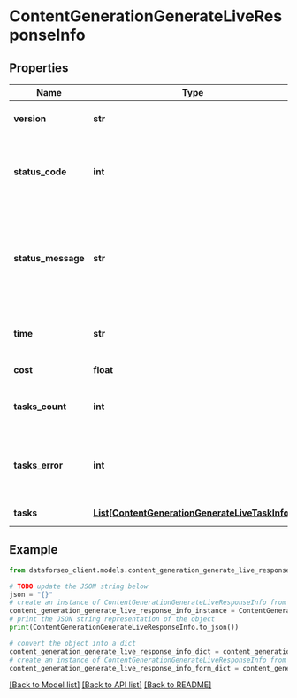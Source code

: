 # ContentGenerationGenerateLiveResponseInfo


## Properties

Name | Type | Description | Notes
------------ | ------------- | ------------- | -------------
**version** | **str** | the current version of the API | [optional] 
**status_code** | **int** | general status code you can find the full list of the response codes here | [optional] 
**status_message** | **str** | general informational message you can find the full list of general informational messages here | [optional] 
**time** | **str** | total execution time, seconds | [optional] 
**cost** | **float** | total tasks cost, USD | [optional] 
**tasks_count** | **int** | the number of tasks in the tasks array | [optional] 
**tasks_error** | **int** | the number of tasks in the tasks array returned with an error | [optional] 
**tasks** | [**List[ContentGenerationGenerateLiveTaskInfo]**](ContentGenerationGenerateLiveTaskInfo.md) | array of tasks | [optional] 

## Example

```python
from dataforseo_client.models.content_generation_generate_live_response_info import ContentGenerationGenerateLiveResponseInfo

# TODO update the JSON string below
json = "{}"
# create an instance of ContentGenerationGenerateLiveResponseInfo from a JSON string
content_generation_generate_live_response_info_instance = ContentGenerationGenerateLiveResponseInfo.from_json(json)
# print the JSON string representation of the object
print(ContentGenerationGenerateLiveResponseInfo.to_json())

# convert the object into a dict
content_generation_generate_live_response_info_dict = content_generation_generate_live_response_info_instance.to_dict()
# create an instance of ContentGenerationGenerateLiveResponseInfo from a dict
content_generation_generate_live_response_info_form_dict = content_generation_generate_live_response_info.from_dict(content_generation_generate_live_response_info_dict)
```
[[Back to Model list]](../README.md#documentation-for-models) [[Back to API list]](../README.md#documentation-for-api-endpoints) [[Back to README]](../README.md)


